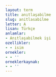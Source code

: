 ```yaml
---
layout: term
title: anıtlaşabilme
slug: anitlasabilme
letter: A
lisan: Türkçe
anlamlar:
- Anıtlaşabilmek işi
ozellikler:
- - isim
ornekler:
- - ''
orneklerkaynak:
- - ''
---
```

